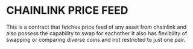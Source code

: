 # CHAINLINK PRICE FEED
This is a contract that fetches price feed of any asset from chainlink and also possess the capability to swap for eachother
It also has flexibility of swapping or comparing diverse coins and not restricted to just one pair.
